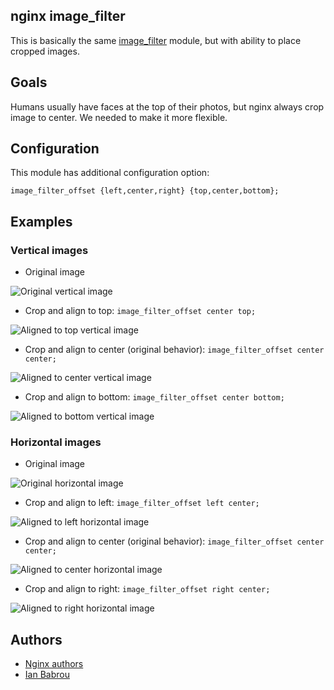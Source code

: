 nginx image_filter
-----

This is basically the same [image_filter](http://nginx.org/en/docs/http/ngx_http_image_filter_module.html) module, but with ability to place cropped images.

## Goals

Humans usually have faces at the top of their photos, but nginx always crop image to center. We needed to make it more flexible.

## Configuration

This module has additional configuration option:

```
image_filter_offset {left,center,right} {top,center,bottom};
```

## Examples

### Vertical images

* Original image

![Original vertical image](https://raw.github.com/bobrik/nginx_image_filter/master/example/vertical-original.jpg "Original vertical image")

* Crop and align to top: `image_filter_offset center top;`

![Aligned to top vertical image](https://raw.github.com/bobrik/nginx_image_filter/master/example/vertical-top.jpg "Aligned to top vertical image")

* Crop and align to center (original behavior): `image_filter_offset center center;`

![Aligned to center vertical image](https://raw.github.com/bobrik/nginx_image_filter/master/example/vertical-center.jpg "Aligned to center vertical image")

* Crop and align to bottom: `image_filter_offset center bottom;`

![Aligned to bottom vertical image](https://raw.github.com/bobrik/nginx_image_filter/master/example/vertical-bottom.jpg "Aligned to bottom vertical image")

### Horizontal images

* Original image

![Original horizontal image](https://raw.github.com/bobrik/nginx_image_filter/master/example/horizontal-original.jpg "Original horizontal image")

* Crop and align to left: `image_filter_offset left center;`

![Aligned to left horizontal image](https://raw.github.com/bobrik/nginx_image_filter/master/example/horizontal-left.jpg "Aligned to left horizontal image")

* Crop and align to center (original behavior): `image_filter_offset center center;`

![Aligned to center horizontal image](https://raw.github.com/bobrik/nginx_image_filter/master/example/horizontal-center.jpg "Aligned to center horizontal image")

* Crop and align to right: `image_filter_offset right center;`

![Aligned to right horizontal image](https://raw.github.com/bobrik/nginx_image_filter/master/example/horizontal-right.jpg "Aligned to right horizontal image")

## Authors

* [Nginx authors](http://nginx.org/)
* [Ian Babrou](https://github.com/bobrik)
